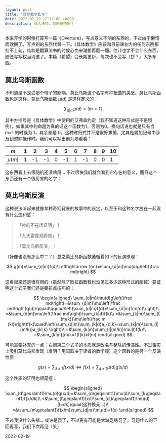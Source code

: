 ```yaml
---
layout: post
title: "具体数学乱写"
date: 2022-02-19 12:12:00 +0800
description: 侯大法师，您倒是喷啊！
---
```


本来开学的时候打算写一篇《Overture》，写点意义不明的东西的，不过由于懒惰而耽搁了，写点别的东西代替一下。《具体数学》应该和目前课业内的任何东西都挂不上勾，纯粹是翻算法书的时候心血来潮想再翻一翻。估计也学不会什么东西，随便写写权当消遣了。本篇（希望）会长期更新，每次也不会写（抄？）太多东西。

## 莫比乌斯函数

不知道是不是受那个带子的影响，莫比乌斯这个名字有种扭曲的美感，莫比乌斯函数也是这样。莫比乌斯函数 $\mu(d)$ 是这样定义的：

$$
\sum_{d| m}\mu(d)=[m=1]
$$

其中方括号是《具体数学》中使用的艾弗森约定（我不知道这种形式是不是惯例），如果其中的命题为真的话这个函数为1，否则为0。换句话说也就是只有当 m=1 的时候为 1，其余都是 0。这种递归式并不是很好求值，尤其是累加记号中涉及到整除操作时。我们可以写出前几项看看：

| $m$      | 1    | 2    | 3    | 4    | 5    | 6    | 7    | 8    | 9    | 10   |
| -------- | ---- | ---- | ---- | ---- | ---- | ---- | ---- | ---- | ---- | ---- |
| $\mu(m)$ | 1    | -1   | -1   | 0    | -1   | 1    | -1   | 0    | 0    | 1    |

这东西看上去很随机还没啥用... 不过很快我们就会看到它存在的意义，而且这个东西还有一个很厉害的名字：

## 莫比乌斯反演

这种说法听起来就像某种奇幻背景的故事中的设定，以至于和这种名字放在一起没有什么违和感：

>「神的不在场证明」！
>
>「九天雷霆双脚蹬」！
>
>「莫比乌斯反演」！

（好像也没有那么中二？）总之莫比乌斯函数遵循着如下的反演原理：

$$
g(m)=\sum_{d|m}f(d)\Leftrightarrow f(m)=\sum_{d|m}\mu(d)g\left(\frac md\right)
$$

这看起来还是很有用的（虽然除了欧拉函数我也没见过多少这种形式的函数）要证明这个式子我们还是要花点技巧的：

$$
\begin{aligned}
\sum_{d|m}\mu(d)g\left(\frac md\right)=&\sum_{d|m}\mu\left(\frac md\right)g(d)\qquad\qquad\left(\sum_{d|m}f(d)=\sum_{d|m}f(m/d)\right)\\
=&\sum_{d|m}\mu\left(\frac md\right)\sum_{k|d}f(k)\\
=&\sum_{k|m}\sum_{l|(m/k)}\mu\left(\frac m {kl}\right)f(k)\quad\left(\sum_{d|m}\sum_{k|d}a_{d,k}=\sum_{k|m}\sum_{l|(m/k)}a_{kl,k} \right)\\
=&\sum_{k|m}\sum_{l|(m/k)}\mu(l)f(k)\\
=&\sum_{k|m}[m/k=1]f(k)=f(m)
\end{aligned}
$$

 可能需要补充的一点：右侧第二个式子的本质就是改名与整除的传递性。不过事实上吸引莫比乌斯发现（发明？用词取决于读者的数学观）这个函数的是另一个反演性质：

$$
g(x)=\sum_{d\geqslant 1}f(x/d)\Leftrightarrow f(x)=\sum_{d\geqslant 1}\mu(d)g(x/d)
$$

这个性质的证明也很简短：

$$
\begin{aligned}
\sum_{d\geqslant1}\mu(d)g(x/d)=&\sum_{d\geqslant1}\mu(d)\sum_{k\geqslant1}f(x/dk)\\
=&\sum_{l\geqslant1}(x/l)\sum_{d,k\geqslant1}\mu(d)[l=dk]\quad(这种换元...)\\
=&\sum_{m\geqslant1}f(x/m)\sum_{d|m}\mu(d)=f(x)
\end{aligned}
$$

不过我没什么头绪... 或许是饿了，不过更有可能是太缺乏练习了。习题什么的下回再写，我们下次再见（笑）

2022-02-19
